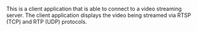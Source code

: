 This is a client application that is able to connect to a video streaming server. The client application displays the video being
streamed via RTSP (TCP) and RTP (UDP) protocols. 
